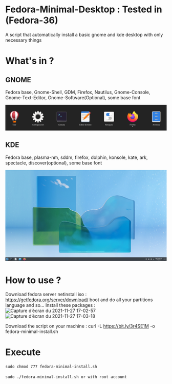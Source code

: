 # Fedora-Minimal-Desktop : Tested in (Fedora-36)
A script that automatically install a basic gnome and kde desktop with only necessary things

# What's in ?
## GNOME
Fedora base, Gnome-Shell, GDM, Firefox, Nautilus, Gnome-Console, Gnome-Text-Editor, Gnome-Software(Optional), some base font



![Gnome 42 Fedora 36](https://raw.githubusercontent.com/Dansito/Fedora-Minimal-Desktop/Fedora-36/assets/gnome42.png)


## KDE
Fedora base, plasma-nm, sddm, firefox, dolphin, konsole, kate, ark, spectacle, discover(optional), some base font


![Kde 5.24 Fedora 36](https://raw.githubusercontent.com/Dansito/Fedora-Minimal-Desktop/Fedora-36/assets/kde524.png)

# How to use ?
Download fedora server netinstall iso : https://getfedora.org/server/download/
boot and do all your partitions language and so...
Install these packages : 
![Capture d’écran du 2021-11-27 17-02-57](https://user-images.githubusercontent.com/52078885/143689539-ed02c38c-9532-4995-b228-ed0c787bf4b5.png)
![Capture d’écran du 2021-11-27 17-03-18](https://user-images.githubusercontent.com/52078885/143689540-50cff02c-a663-4754-9645-683f977a0526.png)

Download the script on your machine : curl -L https://bit.ly/3r4SE1M -o fedora-minimal-install.sh



# Execute
```
sudo chmod 777 fedora-minimal-install.sh

sudo ./fedora-minimal-install.sh or with root account

```
